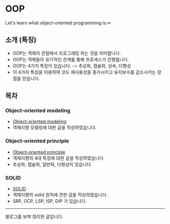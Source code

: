 # OOP
Let's learn what object-oriented programming is.✏

## 소개 (특징)

- OOP는 객체의 관점에서 프로그래밍 하는 것을 의미합니다. 
- OOP는 객체들의 유기적인 관계를 통해 프로세스가 진행됩니다. 
- OOP는 4가지 특징이 있습니다. -> 추상화, 캡슐화, 상속, 다형성
- 이 4가지 특징을 이용하여 코드 재사용성을 증가시키고 유지보수를 감소시키는 장점을 얻습니다. 

## 목차

### **Object-oriented modeling**

- [Object-oriented modeling](https://github.com/tjrwns8024/OOP/tree/master/01.%20Object-oriented%20modeling)
- 객체지향 모델링에 대한 글을 작성하였습니다. 

### **Object-oriented principle**

- [Object-oriented principle](https://github.com/tjrwns8024/OOP/tree/master/02.%20Object-oriented%20principle)
- 객체지향의 4대 특징에 대한 글을 작성하였습니다. 
- 추상화, 캡슐화, 일반화, 다형성이 있습니다 

### **SOLID**

- [SOLID](https://github.com/tjrwns8024/OOP/tree/master/03.%20SOLID)
- 객체지향의 solid 원칙에 관한 글을 작성하였습니다.
- SRP, OCP, LSP, ISP, DIP 가 있습니다.


--- 
블로그를 보며 정리한 글입니다. 
